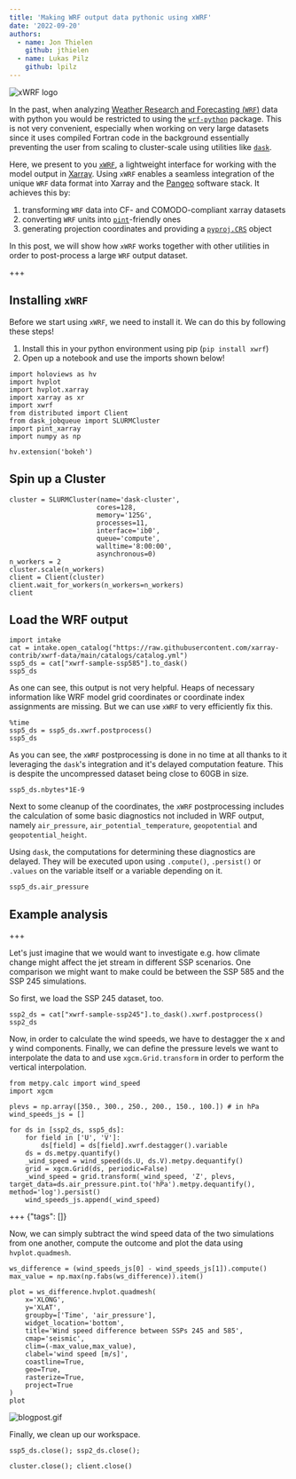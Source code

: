 ```yaml
---
title: 'Making WRF output data pythonic using xWRF'
date: '2022-09-20'
authors:
  - name: Jon Thielen
    github: jthielen
  - name: Lukas Pilz
    github: lpilz
---
```


![xWRF logo](https://github.com/xarray-contrib/xwrf/blob/main/docs/source/_static/xwrf_logo_bg_light.svg)

In the past, when analyzing [Weather Research and Forecasting (`WRF`)](https://www.mmm.ucar.edu/weather-research-and-forecasting-model) data with python you would be restricted to using the [`wrf-python`](https://wrf-python.readthedocs.io/en/latest/) package. This is not very convenient, especially when working on very large datasets since it uses compiled Fortran code in the background essentially preventing the user from scaling to cluster-scale using utilities like [`dask`](https://www.dask.org/).

Here, we present to you [`xWRF`](https://github.com/xarray-contrib/xwrf/), a lightweight interface for working with the  model output in [Xarray](https://docs.xarray.dev/en/stable/). Using `xWRF` enables a seamless integration of the unique `WRF` data format into Xarray and the [Pangeo](https://pangeo.io/) software stack. It achieves this by:

1. transforming `WRF` data into CF- and COMODO-compliant xarray datasets
2. converting `WRF` units into [`pint`](https://pint.readthedocs.io/en/stable/)-friendly ones
3. generating projection coordinates and providing a [`pyproj.CRS`](https://pyproj4.github.io/pyproj/dev/api/crs/crs.html) object

In this post, we will show how `xWRF` works together with other utilities in order to post-process a large `WRF` output dataset.

+++

## Installing `xWRF`

Before we start using `xWRF`, we need to install it. We can do this by following these steps!
1. Install this in your python environment using pip (`pip install xwrf`)
2. Open up a notebook and use the imports shown below!

```{code-cell} ipython3
import holoviews as hv
import hvplot
import hvplot.xarray
import xarray as xr
import xwrf
from distributed import Client
from dask_jobqueue import SLURMCluster
import pint_xarray
import numpy as np

hv.extension('bokeh')
```

## Spin up a Cluster

```{code-cell} ipython3
cluster = SLURMCluster(name='dask-cluster',
                      cores=128,
                      memory='125G',
                      processes=11,
                      interface='ib0',
                      queue='compute',
                      walltime='8:00:00',
                      asynchronous=0)
n_workers = 2
cluster.scale(n_workers)
client = Client(cluster)
client.wait_for_workers(n_workers=n_workers)
client
```

## Load the WRF output

```{code-cell} ipython3
import intake
cat = intake.open_catalog("https://raw.githubusercontent.com/xarray-contrib/xwrf-data/main/catalogs/catalog.yml")
ssp5_ds = cat["xwrf-sample-ssp585"].to_dask()
ssp5_ds
```

As one can see, this output is not very helpful. Heaps of necessary information like WRF model grid coordinates or coordinate index assignments are missing. But we can use `xWRF` to very efficiently fix this.

```{code-cell} ipython3
%time
ssp5_ds = ssp5_ds.xwrf.postprocess()
ssp5_ds
```

As you can see, the `xWRF` postprocessing is done in no time at all thanks to it leveraging the `dask`'s integration and it's delayed computation feature. This is despite the uncompressed dataset being close to 60GB in size.

```{code-cell} ipython3
ssp5_ds.nbytes*1E-9
```

Next to some cleanup of the coordinates, the `xWRF` postprocessing includes the calculation of some basic diagnostics not included in WRF output, namely `air_pressure`, `air_potential_temperature`, `geopotential` and `geopotential_height`.

Using `dask`, the computations for determining these diagnostics are delayed. They will be executed upon using `.compute()`, `.persist()` or `.values` on the variable itself or a variable depending on it.

```{code-cell} ipython3
ssp5_ds.air_pressure
```

## Example analysis

+++

Let's just imagine that we would want to investigate e.g. how climate change might affect the jet stream in different SSP scenarios. One comparison we might want to make could be between the SSP 585 and the SSP 245 simulations.

So first, we load the SSP 245 dataset, too.

```{code-cell} ipython3
ssp2_ds = cat["xwrf-sample-ssp245"].to_dask().xwrf.postprocess()
ssp2_ds
```

Now, in order to calculate the wind speeds, we have to destagger the x and y wind components. Finally, we can define the pressure levels we want to interpolate the data to and use `xgcm.Grid.transform` in order to perform the vertical interpolation.

```{code-cell} ipython3
from metpy.calc import wind_speed
import xgcm

plevs = np.array([350., 300., 250., 200., 150., 100.]) # in hPa
wind_speeds_js = []

for ds in [ssp2_ds, ssp5_ds]:
    for field in ['U', 'V']:
        ds[field] = ds[field].xwrf.destagger().variable
    ds = ds.metpy.quantify()
    _wind_speed = wind_speed(ds.U, ds.V).metpy.dequantify()
    grid = xgcm.Grid(ds, periodic=False)
    _wind_speed = grid.transform(_wind_speed, 'Z', plevs, target_data=ds.air_pressure.pint.to('hPa').metpy.dequantify(), method='log').persist()
    wind_speeds_js.append(_wind_speed)
```

+++ {"tags": []}

Now, we can simply subtract the wind speed data of the two simulations from one another, compute the outcome and plot the data using `hvplot.quadmesh`.

```{code-cell} ipython3
ws_difference = (wind_speeds_js[0] - wind_speeds_js[1]).compute()
max_value = np.max(np.fabs(ws_difference)).item()

plot = ws_difference.hvplot.quadmesh(
    x='XLONG',
    y='XLAT',
    groupby=['Time', 'air_pressure'],
    widget_location='bottom',
    title='Wind speed difference between SSPs 245 and 585',
    cmap='seismic',
    clim=(-max_value,max_value), 
    clabel='wind speed [m/s]',
    coastline=True,
    geo=True,
    rasterize=True,
    project=True
)
plot
```
![blogpost.gif](https://user-images.githubusercontent.com/14276158/191564410-1a7a83f0-3795-445a-9f5d-388ba225fa13.gif)

Finally, we clean up our workspace.

```{code-cell} ipython3
ssp5_ds.close(); ssp2_ds.close();
```

```{code-cell} ipython3
cluster.close(); client.close()
```
